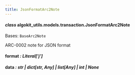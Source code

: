 ```yaml
---
title: JsonFormatArc2Note
---
```

#### *class* algokit_utils.models.transaction.JsonFormatArc2Note

Bases: `BaseArc2Note`

ARC-0002 note for JSON format

#### format *: Literal['j']*

#### data *: str | dict[str, Any] | list[Any] | int | None*